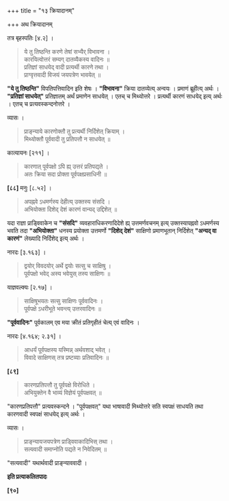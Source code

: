 +++
title = "१३ क्रियादानम्"

+++
अथ क्रियादानम्

तत्र बृहस्पतिः [४.२] ।

> ये तु तिष्ठन्ति करणे तेषां सभ्यैर् विभावना ।  
> कारयित्वोत्तरं सम्यग् दातव्यैकस्य वादिनः ॥  
> प्रतिज्ञां साधयेद् वादी प्रत्यर्थी कारणे तथा ।  
> प्राग्वृत्तवादी विजयं जयपत्रेण भावयेत् ॥

**"ये तु तिष्ठन्ति"** विपतिपत्तिवादिन इति शेषः । **"विभावना"** क्रिया दातव्येत्य् अन्वयः । प्रमाणं ब्रूहीत्य् अर्थः । **"प्रतिज्ञां साधयेत्"** प्रतिज्ञातम् अर्थं प्रमाणेन साधयेत् । एतच् च मिथ्योत्तरे । प्रत्यर्थी कारणं साधयेद् इत्य् अर्थः । एतच् च प्रत्यवस्कन्दनोत्तरे ।

व्यासः ।

> प्राङ्न्याये कारणोक्तौ तु प्रत्यर्थी निर्दिशेत् क्रियाम् ।  
> मिथ्योक्तौ पूर्ववादी तु प्रतिपत्तौ न साधयेत् ॥

कात्यायनः [२११] ।

> कारणात् पूर्वपक्षो ऽपि ह्य् उत्तरं प्रतिपद्यते ।  
> अतः क्रिया सदा प्रोक्ता पूर्वपक्षप्रसाधिनी ॥

**[८८]** मनुः [८.५२] ।

> अपह्नवे ऽधमर्णस्य देहीत्य् उक्तस्य संसदि ।  
> अभियोक्ता दिशेद् देशं कारणं वान्यद् उद्दिशेत् ॥

यदा राज्ञा प्राड्विवाकेन च **"संसदि"** व्यवहाराधिकरणादिदेशे ह्य् उत्तमर्णवचनम् इत्य् उक्तस्यापह्नवो ऽधमर्णस्य भवति तदा **"अभियोक्ता"** धनस्य प्रयोक्ता उत्तमर्णो **"दिशेद् देशं"** साक्षिणो प्रमाणभूतान् निर्दिशेत् **"अन्यद् वा कारणं"** लेख्यादि निर्दिशेद् इत्य् अर्थः ।

नारदः [३.१६३] ।

> द्वयोर् विवदयोर् अर्थे द्वयोः सत्सु च साक्षिषु ।  
> पूर्वपक्षो भवेद् अस्य भवेयुस् तस्य साक्षिणः ॥

याज्ञवल्क्यः [२.१७] ।

> साक्षिषूभयतः सत्सु साक्षिणः पूर्ववादिनः ।  
> पूर्वपक्षे ऽधरीभूते भवन्त्य् उत्तरवादिनः ॥

**"पूर्ववादिनः"** पूर्वकालम् एव मया क्रीतं प्रतिगृहीतं चेत्य् एवं वादिनः ।

नारदः [४.१६४; २.३१] ।

> आधर्यं पूर्वपक्षस्य यस्मिन्न् अर्थवशाद् भवेत् ।  
> विवादे साक्षिणस् तत्र प्रष्टव्याः प्रतिवादिनः ॥

**[८९]**  
> कारणप्रतिपत्तौ तु पूर्वपक्षे विरोधिते ।  
> अभियुक्तेन वै भाव्यं विज्ञेयं पूर्वपक्षवत् ॥

"कारणप्रतिपत्तौ" प्रत्यवस्कन्दने । "पूर्वपक्षवत्" यथा भाषावादी मिथ्योत्तरे सति स्वपक्षं साधयति तथा कारणवादी स्वपक्षं साधयेद् इत्य् अर्थः ।

व्यासः ।

> प्राङ्न्यायजयपत्रेण प्राड्विवाकादिभिस् तथा ।  
> सत्यवादी समाप्नोति पद्यते न निवेदितम् ॥

"सत्यवादी" यथार्थवादी प्राङ्न्याववादी ।

**इति प्रत्याकलितपादः**

**[९०]**